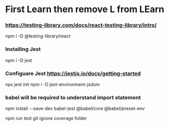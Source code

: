 # First Learn then remove L from LEarn


### https://testing-library.com/docs/react-testing-library/intro/
npm i -D @testing-library/react
### Installing Jest
npm i -D jest

### Configuare Jest https://jestjs.io/docs/getting-started
npx jest init
npm i -D jest-environment-jsdom
### babel will be required to understand import statement
npm install --save-dev babel-jest @babel/core @babel/preset-env

npm run test
git ignore coverage folder 
